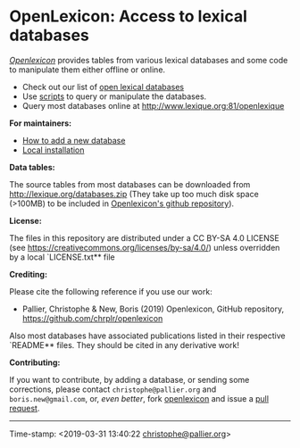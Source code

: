 # OpenLexicon: Access to lexical databases

_[Openlexicon](https://chrplr.github.io/openlexicon)_ provides tables from various lexical databases and some code to manipulate them either offline or online.

* Check out our list of [open lexical databases](databases/README.md)
* Use [scripts](scripts/README.md) to query or manipulate the databases.
* Query most databases online at <http://www.lexique.org:81/openlexique>

**For maintainers:**

- [How to add a new database](README-how-to-install-a-new-database.md)
- [Local installation](README-Install.md)

**Data tables:** 

The source tables from most databases can be downloaded from <http://lexique.org/databases.zip> (They take up too much disk space (>100MB) to be included in [Openlexicon's github repository](https://github.com/chrplr/openlexicon)).


**License:**

The files in this repository are distributed under a CC BY-SA 4.0 LICENSE
(see <https://creativecommons.org/licenses/by-sa/4.0/>) unless overridden by a local `LICENSE.txt** file

**Crediting:**

Please cite the following reference if you use our work:

* Pallier, Christophe & New, Boris (2019) Openlexicon, GitHub repository, <https://github.com/chrplr/openlexicon>

Also most databases have associated publications listed in their respective `README** files. They should be cited in any derivative work!

**Contributing:**

If you want to contribute, by adding a database, or sending some corrections, please contact `christophe@pallier.org` and `boris.new@gmail.com`, or, _even better_, fork [openlexicon](https://github.com/chrplr/openlexicon) and issue a [pull request](https://help.github.com/en/articles/creating-a-pull-request-from-a-fork). 

---

Time-stamp: <2019-03-31 13:40:22 christophe@pallier.org>



